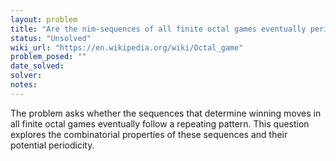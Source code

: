 ```yaml
---
layout: problem
title: "Are the nim-sequences of all finite octal games eventually periodic?"
status: "Unsolved"
wiki_url: "https://en.wikipedia.org/wiki/Octal_game"
problem_posed: ""
date_solved:
solver:
notes:
---
```

The problem asks whether the sequences that determine winning moves in all finite octal games eventually follow a repeating pattern. This question explores the combinatorial properties of these sequences and their potential periodicity.